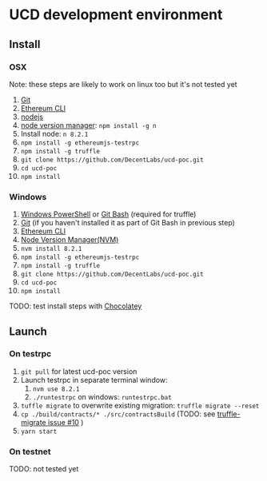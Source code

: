 # UCD development environment
## Install
### OSX
Note: these steps are likely to work on linux too but it's not tested yet
1. [Git](https://git-scm.com/download)
1. [Ethereum CLI](https://www.ethereum.org/cli)
1. [nodejs](https://nodejs.org/en/download/)
1. [node version manager](https://github.com/tj/n): `npm install -g n`  
1. Install node: `n 8.2.1`
1. `npm install -g ethereumjs-testrpc`
1. `npm install -g truffle`
1. `git clone https://github.com/DecentLabs/ucd-poc.git`
1. `cd ucd-poc`
1. `npm install`

### Windows
1. [Windows PowerShell](https://docs.microsoft.com/en-us/powershell/scripting/installing-windows-powershell?view=powershell-6) or [Git Bash](https://git-for-windows.github.io/) (required for truffle)
1. [Git](https://git-scm.com/download) (if you haven't installed it as part of Git Bash in previous step)
1. [Ethereum CLI](https://www.ethereum.org/cli)
1. [Node Version Manager(NVM)](https://github.com/coreybutler/nvm-windows/releases)
1. `nvm install 8.2.1`
1. `npm install -g ethereumjs-testrpc`
1. `npm install -g truffle`
1. `git clone https://github.com/DecentLabs/ucd-poc.git`
1. `cd ucd-poc`
1. `npm install`

TODO: test install steps with [Chocolatey](https://chocolatey.org/)

## Launch
### On testrpc

1. `git pull` for latest ucd-poc version
1. Launch testrpc in separate terminal window:  
   1. `nvm use 8.2.1`
   1. `./runtestrpc` on windows: `runtestrpc.bat`
1. `tuffle migrate` to overwrite existing migration: `truffle migrate --reset`
1. `cp ./build/contracts/* ./src/contractsBuild` (TODO: see [truffle-migrate issue #10](https://github.com/trufflesuite/truffle-migrate/issues/10) )
1. `yarn start`

### On testnet
TODO: not tested yet
